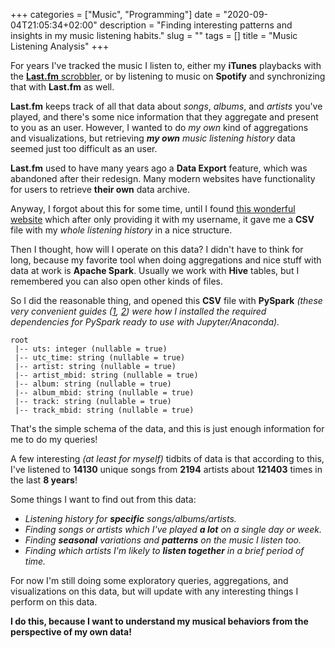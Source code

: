 +++
categories = ["Music", "Programming"]
date = "2020-09-04T21:05:34+02:00"
description = "Finding interesting patterns and insights in my music listening habits."
slug = ""
tags = []
title = "Music Listening Analysis"
+++

For years I've tracked the music I listen to, either my **iTunes** playbacks with the [**Last.fm** scrobbler](https://www.last.fm/about/trackmymusic), or by listening to music on **Spotify** and synchronizing that with **Last.fm** as well.

**Last.fm** keeps track of all that data about _songs_, _albums_, and _artists_ you've played, and there's some nice information that they aggregate and present to you as an user. However, I wanted to do _my own_ kind of aggregations and visualizations, but retrieving _**my own** music listening history_ data seemed just too difficult as an user.

**Last.fm** used to have many years ago a **Data Export** feature, which was abandoned after their redesign. Many modern websites have functionality for users to retrieve **their own** data archive.

Anyway, I forgot about this for some time, until I found [this wonderful website](https://lastfm.ghan.nl/export/) which after only providing it with my username, it gave me a **CSV** file with my _whole listening history_ in a nice structure.

Then I thought, how will I operate on this data? I didn't have to think for long, because my favorite tool when doing aggregations and nice stuff with data at work is **Apache Spark**. Usually we work with **Hive** tables, but I remembered you can also open other kinds of files.

So I did the reasonable thing, and opened this **CSV** file with **PySpark** _(these very convenient guides ([1][01], [2][02]) were how I installed the required dependencies for PySpark ready to use with Jupyter/Anaconda)._

```
root
 |-- uts: integer (nullable = true)
 |-- utc_time: string (nullable = true)
 |-- artist: string (nullable = true)
 |-- artist_mbid: string (nullable = true)
 |-- album: string (nullable = true)
 |-- album_mbid: string (nullable = true)
 |-- track: string (nullable = true)
 |-- track_mbid: string (nullable = true)
```

That's the simple schema of the data, and this is just enough information for me to do my queries!

A few interesting _(at least for myself)_ tidbits of data is that according to this, I've listened to **14130** unique songs from **2194** artists about **121403** times in the last **8 years**!

Some things I want to find out from this data:

* _Listening history for **specific** songs/albums/artists._
* _Finding songs or artists which I've played **a lot** on a single day or week._
* _Finding **seasonal** variations and **patterns** on the music I listen too._
* _Finding which artists I'm likely to **listen together** in a brief period of time._

For now I'm still doing some exploratory queries, aggregations, and visualizations on this data, but will update with any interesting things I perform on this data.

**I do this, because I want to understand my musical behaviors from the perspective of my own data!**

[01]: https://kevinvecmanis.io/python/pyspark/install/2019/05/31/Installing-Apache-Spark.html "Install Apache Spark"
[02]: https://sharing.luminis.eu/blog/how-to-install-pyspark-and-apache-spark-on-macos/ "Install Apache Spark"